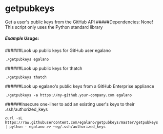 getpubkeys
==========

Get a user's public keys from the GitHub API
#####Dependencies:
None! This script only uses the Python standard library


##### Example Usage:
######Look up public keys for GitHub user egalano
```
./getpubkeys egalano
```

######Look up public keys for thatch
```
./getpubkeys thatch
```

######Look up egalano's public keys from a GitHub Enterprise appliance
```
./getpubkeys -a https://my-github.your-company.com egalano
```

######Insecure one-liner to add an existing user's keys to their .ssh/authorized_keys
```
curl -sL https://raw.githubusercontent.com/egalano/getpubkeys/master/getpubkeys | python - egalano >> ~eg/.ssh/authorized_keys
```
